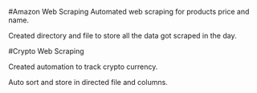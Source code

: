 #Amazon Web Scraping
Automated web scraping for products price and name.

Created directory and file to store all the data got scraped in the day.

#Crypto Web Scraping

Created automation to track crypto currency.

Auto sort and store in directed file and columns.

